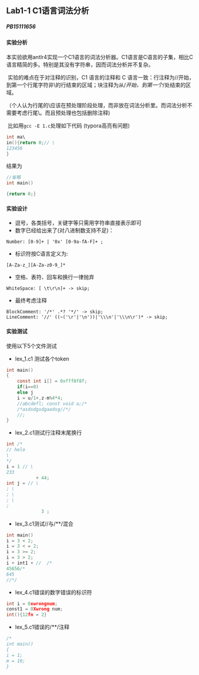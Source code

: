 ## Lab1-1 C1语言词法分析

##### PB15111656

#### 实验分析

​	本实验欲用antlr4实现一个C1语言的词法分析器。C1语言是C语言的子集，相比C语言精简的多。特别是其没有字符串，因而词法分析并不复杂。

​	实验的难点在于对注释的识别，C1 语言的注释和 C 语言一致：行注释为//开始，到第一个行尾字符非\的行结束的区域；块注释为从/*开始，到第一个*/处结束的区域。

（个人认为行尾的\应该在预处理阶段处理，而非放在词法分析里。而词法分析不需要考虑行尾\。而且预处理也包括删除注释)

​	比如用`gcc -E 1.c`处理如下代码 (typora高亮有问题)

```c
int ma\
in(){return 0;// \
123456
}
```

结果为

```c
//省略
int main()

{return 0;}
```

#### 实验设计

* 逗号，各类括号，关键字等只需用字符串直接表示即可
* 数字已经给出来了(对八进制数支持不足)：

```
Number: [0-9]+ | '0x' [0-9a-fA-F]+ ;
```

* 标识符按C语言定义为:

```
[A-Za-z_][A-Za-z0-9_]*
```

* 空格、表符、回车和换行一律抛弃

```
WhiteSpace: [ \t\r\n]+ -> skip;
```

* 最终考虑注释

```
BlockComment: '/*' .*? '*/' -> skip;
LineComment: '//' ((~('\r'|'\n'))|'\\\n'|'\\\n\r')* -> skip;
```

#### 实验测试

使用以下5个文件测试

* lex_1.c1 测试各个token

```c
int main()
{
	const int i[] = 0xfff8f8f;
	if(i==0)
	else j
	i = u/1+,z-m%4*4;
	//abcdefl; const void a;/*
	/*asdsdgsdgaadsg//*/
	//;
}
```

* lex_2.c1测试行注释末尾换行

```c
int /*
// helo
\
*/
i = 1 // \
233
           + 44;
int j = // \
; \
; \
; \
;
             3 ;
```

* lex_3.c1测试//与/**/混合

```c
int main()
i = 3 < 2;
i = 3 < = 2;
i = 3 >= 2;
i = 3 > 2;
i + int1 + //  /*
45656/*
645
//*/
```

* lex_4.c1错误的数字错误的标识符

```c
int i = 0xwrongnum;
const1 = 0Xwrong num;
int(){12fn = 2}
```

* lex_5.c1错误的/**/注释

```c
/*
int main()
{
i = 1;
m = 10;
}
```

